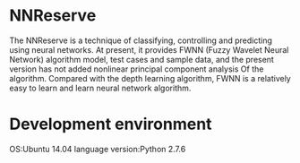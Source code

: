 # NNReserve
The NNReserve is a technique of classifying, controlling and predicting using neural networks. At present, it provides FWNN (Fuzzy Wavelet Neural Network) algorithm model, test cases and sample data, and the present version has not added nonlinear principal component analysis Of the algorithm. Compared with the depth learning algorithm, FWNN is a relatively easy to learn and learn neural network algorithm.

# Development environment
OS:Ubuntu 14.04
language version:Python 2.7.6

